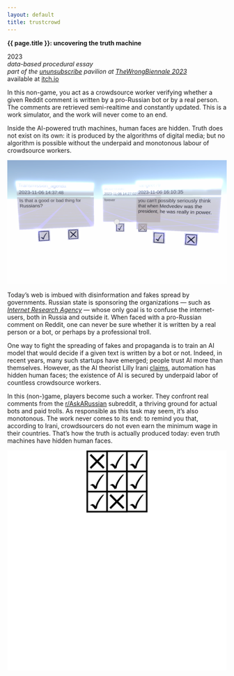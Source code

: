 ```yaml
---
layout: default
title: trustcrowd
---
```


**{{ page.title }}: uncovering the truth machine**

2023\
_data-based procedural essay_\
_part of the [ununsubscribe](continue_the_phrase.md) pavilion at [TheWrongBiennale 2023](https://thewrong.org/)_\
available at [itch.io](https://netkachev.itch.io/trustcrowd)

In this non-game, you act as a crowdsource worker verifying whether a given Reddit comment is written by a pro-Russian bot or by a real person. The comments are retrieved semi-realtime and constantly updated. This is a work simulator, and the work will never come to an end.

Inside the AI-powered truth machines, human faces are hidden. Truth does not exist on its own: it is produced by the algorithms of digital media; but no algorithm is possible without the underpaid and monotonous labour of crowdsource workers.

![scr-1](trustcrowd_scr_16x9.png)

Today’s web is imbued with disinformation and fakes spread by governments. Russian state is sponsoring the organizations — such as _[Internet Research Agency](https://edition.cnn.com/2023/02/14/europe/russia-yevgeny-prigozhin-internet-research-agency-intl/index.html)_ — whose only goal is to confuse the internet-users, both in Russia and outside it. When faced with a pro-Russian comment on Reddit, one can never be sure whether it is written by a real person or a bot, or perhaps by a professional troll. 

One way to fight the spreading of fakes and propaganda is to train an AI model that would decide if a given text is written by a bot or not. Indeed, in recent years, many such startups have emerged; people trust AI more than themselves. However, as the AI theorist Lilly Irani [claims](https://dl.acm.org/doi/10.1145/3014390), automation has hidden human faces; the existence of AI is secured by underpaid labor of countless crowdsource workers. 

In this (non-)game, players become such a worker. They confront real comments from the [r/AskARussian](https://www.reddit.com/r/AskARussian/) subreddit, a thriving ground for actual bots and paid trolls. As responsible as this task may seem, it’s also monotonous. The work never comes to its end: to remind you that, according to Irani, crowdsourcers do not even earn the minimum wage in their countries. That’s how the truth is actually produced today: even truth machines have hidden human faces.

![logo-1](logo_bw_smal_scaled_v3.png)